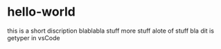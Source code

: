 # hello-world
this is a short discription
blablabla
stuff
more stuff
alote of stuff
bla
dit is getyper in vsCode